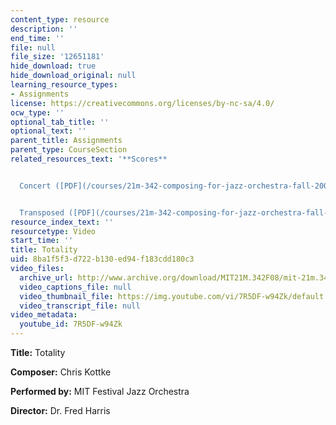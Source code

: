 ```yaml
---
content_type: resource
description: ''
end_time: ''
file: null
file_size: '12651181'
hide_download: true
hide_download_original: null
learning_resource_types:
- Assignments
license: https://creativecommons.org/licenses/by-nc-sa/4.0/
ocw_type: ''
optional_tab_title: ''
optional_text: ''
parent_title: Assignments
parent_type: CourseSection
related_resources_text: '**Scores**


  Concert ([PDF](/courses/21m-342-composing-for-jazz-orchestra-fall-2008/resources/totality_conc))


  Transposed ([PDF](/courses/21m-342-composing-for-jazz-orchestra-fall-2008/resources/totality_trans))'
resource_index_text: ''
resourcetype: Video
start_time: ''
title: Totality
uid: 8ba1f5f3-d722-b130-ed94-f183cdd180c3
video_files:
  archive_url: http://www.archive.org/download/MIT21M.342F08/mit-21m.342-f08-Student_Performances_12_04_09_300k.mp4
  video_captions_file: null
  video_thumbnail_file: https://img.youtube.com/vi/7R5DF-w94Zk/default.jpg
  video_transcript_file: null
video_metadata:
  youtube_id: 7R5DF-w94Zk
---
```


**Title:** Totality

**Composer:** Chris Kottke

**Performed by:** MIT Festival Jazz Orchestra

**Director:** Dr. Fred Harris

